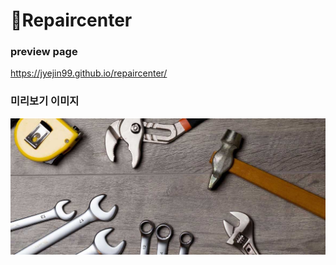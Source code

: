 # :wrench:Repaircenter

### preview page
https://jyejin99.github.io/repaircenter/

### 미리보기 이미지
![미리보기](./img/main.jpg)